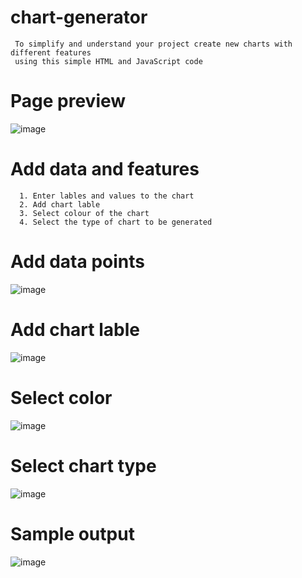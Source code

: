 # chart-generator
     To simplify and understand your project create new charts with different features 
     using this simple HTML and JavaScript code

# Page preview

![image](https://github.com/uvasri1314/chart-generator/assets/100514864/93eba5b6-72d3-43a5-84f3-2e31a380a51c)

# Add data and features
      1. Enter lables and values to the chart
      2. Add chart lable
      3. Select colour of the chart
      4. Select the type of chart to be generated

 # Add data points 

 ![image](https://github.com/uvasri1314/chart-generator/assets/100514864/d7e87ce2-8b11-4e01-a300-3b8af5fdf96c)
      
 # Add chart lable

![image](https://github.com/uvasri1314/chart-generator/assets/100514864/3374a4a9-83ee-4b19-84a4-4097b4dc66cb)
       
 # Select color

![image](https://github.com/uvasri1314/chart-generator/assets/100514864/61040e72-1904-4907-a509-d9d2d26fbc4f)

              
 # Select chart type

![image](https://github.com/uvasri1314/chart-generator/assets/100514864/a8a36c88-537c-43a8-82e7-cba79cda6fce)


 # Sample output

![image](https://github.com/uvasri1314/chart-generator/assets/100514864/20385c99-faee-4aab-aaf9-7385a129c6cc)


